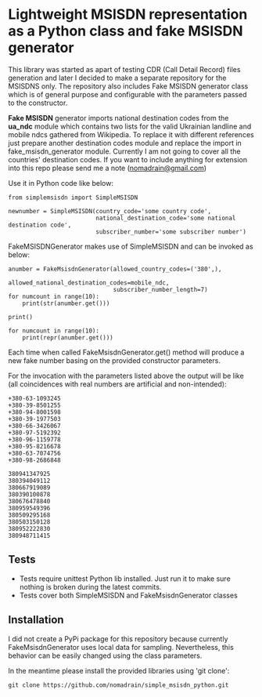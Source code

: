 # Lightweight MSISDN representation as a Python class and fake MSISDN generator

This library was started as apart of testing CDR (Call Detail Record) files generation and later I decided to make 
a separate repository for the MSISDNS only.
The repository also includes Fake MSISDN generator class which is of general purpose and 
configurable with the parameters passed to the constructor.

**Fake MSISDN** generator imports national destination codes from the **ua_ndc** module which 
contains two lists for the valid Ukrainian landline and mobile ndcs gathered from Wikipedia. To replace it with 
different references just prepare another destination codes module and replace the import
 in fake_msisdn_generator module. 
 Currently I am not going to cover all the countries' destination codes. 
 If you want to include anything for extension into this repo please send me a note (nomadrain@gmail.com)

Use it in Python code like below:
```
from simplemsisdn import SimpleMSISDN

newnumber = SimpleMSISDN(country_code='some country code', 
                         national_destination_code='some national destination code', 
                         subscriber_number='some subscriber number')
```

FakeMSISDNGenerator makes use of SimpleMSISDN and can be invoked as below:
```
anumber = FakeMsisdnGenerator(allowed_country_codes=('380',),
                              allowed_national_destination_codes=mobile_ndc,
                              subscriber_number_length=7)
for numcount in range(10):
    print(str(anumber.get()))

print()

for numcount in range(10):
    print(repr(anumber.get()))
```

Each time when called FakeMsisdnGenerator.get() method will produce 
a new fake number basing on the provided constructor parameters.

For the invocation with the parameters listed above the output will be like 
(all coincidences with real numbers are artificial and non-intended):
```
+380-63-1093245
+380-39-8501255
+380-94-8001598
+380-39-1977503
+380-66-3426067
+380-97-5192392
+380-96-1159778
+380-95-8216678
+380-63-7074756
+380-98-2686848

380941347925
380394049112
380667919089
380390100878
380676478840
380959549396
380509295168
380503150128
380952222830
380948711415
```

## Tests

* Tests require unittest Python lib installed. 
Just run it to make sure nothing is broken during the latest commits.
* Tests cover both SimpleMSISDN and FakeMsisdnGenerator classes

## Installation
I did not create a PyPi package for this repository because currently FakeMsisdnGenerator uses local data for sampling. Nevertheless, this behavior can be easily changed using
the class parameters.

In the meantime please install the provided libraries using 'git clone':                     
```
git clone https://github.com/nomadrain/simple_msisdn_python.git
```
